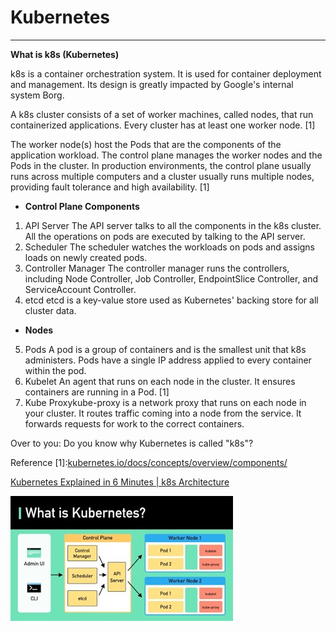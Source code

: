 # Kubernetes



---

**What is k8s (Kubernetes)**



k8s is a container orchestration system. It is used for container deployment and management. Its design is greatly impacted by Google's internal system Borg.

A k8s cluster consists of a set of worker machines, called nodes, that run containerized applications. Every cluster has at least one worker node. [1]

The worker node(s) host the Pods that are the components of the application workload. The control plane manages the worker nodes and the Pods in the cluster. In production environments, the control plane usually runs across multiple computers and a cluster usually runs multiple nodes, providing fault tolerance and high availability. [1]

- **Control Plane Components**

1.  API Server The API server talks to all the components in the k8s cluster. All the operations on pods are executed by talking to the API server.
2.  Scheduler The scheduler watches the workloads on pods and assigns loads on newly created pods.
3.  Controller Manager The controller manager runs the controllers, including Node Controller, Job Controller, EndpointSlice Controller, and ServiceAccount Controller.
4.  etcd etcd is a key-value store used as Kubernetes' backing store for all cluster data.

- **Nodes**

5.  Pods A pod is a group of containers and is the smallest unit that k8s administers. Pods have a single IP address applied to every container within the pod.
6.  Kubelet An agent that runs on each node in the cluster. It ensures containers are running in a Pod. [1]
7.  Kube Proxykube-proxy is a network proxy that runs on each node in your cluster. It routes traffic coming into a node from the service. It forwards requests for work to the correct containers.



Over to you: Do you know why Kubernetes is called "k8s"?

Reference [1]:[kubernetes.io/docs/concepts/overview/components/](http://kubernetes.io/docs/concepts/overview/components/)



[Kubernetes Explained in 6 Minutes | k8s Architecture](https://www.youtube.com/watch?v=TlHvYWVUZyc&ab_channel=ByteByteGo)



![I What is Kubernetes? ](../media/Kubernetes-Kubernetes-image1.jpg)

